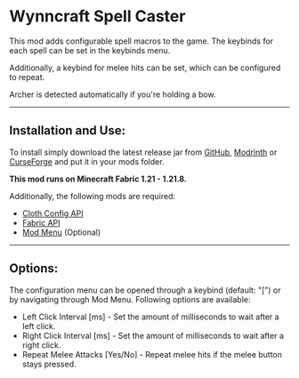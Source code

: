# Wynncraft Spell Caster
This mod adds configurable spell macros to the game. 
The keybinds for each spell can be set in the keybinds menu.

Additionally, a keybind for melee hits can be set, which can be configured to repeat.

Archer is detected automatically if you're holding a bow.

---
## Installation and Use:
To install simply download the latest release jar from [GitHub](https://github.com/Freeder1k/Wynncraft-Spell-Caster/releases), [Modrinth](https://modrinth.com/mod/wynncraft-spell-caster) or [CurseForge](https://www.curseforge.com/minecraft/mc-mods/wynncraft-spell-caster) and put it in your mods folder.

**This mod runs on Minecraft Fabric 1.21 - 1.21.8.**

Additionally, the following mods are required:
- [Cloth Config API](https://modrinth.com/mod/cloth-config)
- [Fabric API](https://modrinth.com/mod/fabric-api)
- [Mod Menu](https://modrinth.com/mod/modmenu) (Optional)

---
## Options:
The configuration menu can be opened through a keybind (default: "[") or by navigating through Mod Menu.
Following options are available:
- Left Click Interval [ms] - Set the amount of milliseconds to wait after a left click.
- Right Click Interval [ms] - Set the amount of milliseconds to wait after a right click.
- Repeat Melee Attacks [Yes/No] - Repeat melee hits if the melee button stays pressed.
